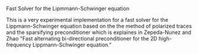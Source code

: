 Fast Solver for the Lipmmann-Schwinger equation

This is a very experimental implementation for a fast solver for the Lippmann-Schwinger equation based on the the method of polarized traces and the sparsifying preconditioner which is explaines in Zepeda-Nunez and Zhao "Fast alternating bi-directional preconditioner for the 2D high-frequency Lippmann-Schwinger equation."



